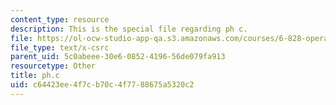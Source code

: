 ```yaml
---
content_type: resource
description: This is the special file regarding ph c.
file: https://ol-ocw-studio-app-qa.s3.amazonaws.com/courses/6-828-operating-system-engineering-fall-2012/c64423ee4f7cb70c4f7788675a5320c2_ph.c
file_type: text/x-csrc
parent_uid: 5c0abeee-30e6-0852-4196-56de079fa913
resourcetype: Other
title: ph.c
uid: c64423ee-4f7c-b70c-4f77-88675a5320c2
---
```

